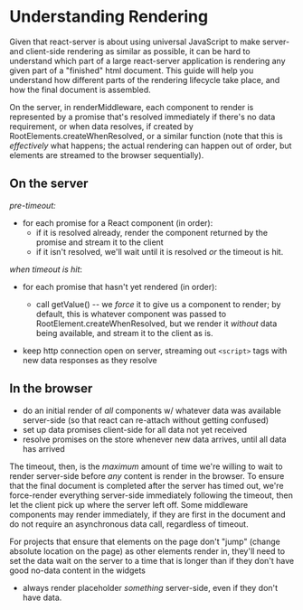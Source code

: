 # Understanding Rendering

Given that react-server is about using universal JavaScript to make server-
and client-side rendering as similar as possible, it can be hard to understand
which part of a large react-server application is rendering any given part of
a "finished" html document.  This guide will help you understand how different
parts of the rendering lifecycle take place, and how the final document is
assembled.

On the server, in renderMiddleware, each component to render is represented by
a promise that's resolved immediately if there's no data requirement, or when
data resolves, if created by RootElements.createWhenResolved, or a similar
function (note that this is _effectively_ what happens; the actual
rendering can happen out of order, but elements are streamed to the browser
sequentially).

## On the server
*pre-timeout:*
- for each promise for a React component (in order):
   - if it is resolved already, render the component returned by the promise
     and stream it to the client
   - if it isn't resolved, we'll wait until it is resolved _or_
     the timeout is hit.

*when timeout is hit*:
- for each promise that hasn't yet rendered (in order):
   - call getValue() -- we _force_ it to give us a component to render;
     by default, this is whatever component was passed to
     RootElement.createWhenResolved, but we render it _without_ data
     being available, and stream it to the client as is.

- keep http connection open on server, streaming out `<script>` tags with new
  data responses as they resolve

## In the browser
- do an initial render of _all_ components w/ whatever data was
  available server-side (so that react can re-attach without getting confused)
- set up data promises client-side for all data not yet received
- resolve promises on the store whenever new data arrives, until all data has
  arrived

The timeout, then, is the _maximum_ amount of time we're willing
to wait to render server-side before _any_ content is render in the browser.
To ensure that the final document is completed after the server has timed out,
we're force-render everything server-side immediately following  the timeout,
then let the client pick up where the server left off.  Some middleware
components may render immediately, if they are first in the document and do
not require an asynchronous data call, regardless of timeout.

For projects that ensure that elements on the page don't "jump" (change
absolute location on the page) as other elements render in, they'll need to
set the data wait on the server to a time that is longer than  if they don't
have good no-data content in the widgets
- always render placeholder _something_ server-side, even if they don't have
  data.
